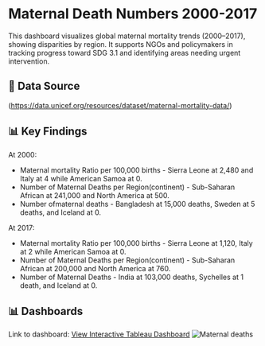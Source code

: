 # Maternal Death Numbers 2000-2017
This dashboard visualizes global maternal mortality trends (2000–2017), showing disparities by region. It supports NGOs and policymakers in tracking progress toward SDG 3.1 and identifying areas needing urgent intervention.

## 📑 Data Source
(https://data.unicef.org/resources/dataset/maternal-mortality-data/)


## 📊 Key Findings
At 2000:
- Maternal mortality Ratio per 100,000 births - Sierra Leone at 2,480 and Italy at 4 while American Samoa at 0.
- Number of Maternal Deaths per Region(continent) -  Sub-Saharan African at 241,000 and North America at 500.
- Number ofmaternal deaths - Bangladesh at 15,000 deaths, Sweden at 5 deaths, and Iceland at 0.
  
At 2017:
  - Maternal mortality Ratio per 100,000 births - Sierra Leone at 1,120, Italy at 2 while American Samoa at 0.
  - Number of Maternal Deaths per Region(continent) -  Sub-Saharan African at 200,000 and North America at 760.
  - Number of Maternal Deaths - India at 103,000 deaths, Sychelles at 1 death, and Iceland at 0.
  

## 📊 Dashboards

Link to dashboard: [View Interactive Tableau Dashboard](https://public.tableau.com/app/profile/brenda.angwenyi/viz/MaternalDeathNumbers2000-2017/Dashboard1)
![Maternal deaths](https://public.tableau.com/static/images/Ma/MaternalDeathNumbers2000-2017/Dashboard1/4_3.png)

